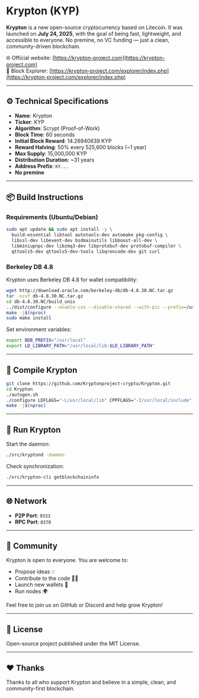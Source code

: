 # Krypton (KYP)

**Krypton** is a new open-source cryptocurrency based on Litecoin. It was launched on **July 24, 2025**, with the goal of being fast, lightweight, and accessible to everyone. No premine, no VC funding — just a clean, community-driven blockchain.

🌐 Official website: [https://krypton-project.com](https://krypton-project.com)  
🔎 Block Explorer: [https://krypton-project.com/explorer/index.php](https://krypton-project.com/explorer/index.php)

---

## ⚙️ Technical Specifications

- **Name**: Krypton  
- **Ticker**: KYP  
- **Algorithm**: Scrypt (Proof-of-Work)  
- **Block Time**: 60 seconds  
- **Initial Block Reward**: 14.26940639 KYP  
- **Reward Halving**: 50% every 525,600 blocks (~1 year)  
- **Max Supply**: 15,000,000 KYP  
- **Distribution Duration**: ~31 years  
- **Address Prefix**: `KY...`  
- **No premine**

---

## 📦 Build Instructions

### Requirements (Ubuntu/Debian)

```bash
sudo apt update && sudo apt install -y \
  build-essential libtool autotools-dev automake pkg-config \
  libssl-dev libevent-dev bsdmainutils libboost-all-dev \
  libminiupnpc-dev libzmq3-dev libprotobuf-dev protobuf-compiler \
  qttools5-dev qttools5-dev-tools libqrencode-dev git curl
```

### Berkeley DB 4.8

Krypton uses Berkeley DB 4.8 for wallet compatibility:

```bash
wget http://download.oracle.com/berkeley-db/db-4.8.30.NC.tar.gz
tar -xzvf db-4.8.30.NC.tar.gz
cd db-4.8.30.NC/build_unix
../dist/configure --enable-cxx --disable-shared --with-pic --prefix=/usr/local
make -j$(nproc)
sudo make install
```

Set environment variables:

```bash
export BDB_PREFIX="/usr/local"
export LD_LIBRARY_PATH="/usr/local/lib:$LD_LIBRARY_PATH"
```

---

## 🔧 Compile Krypton

```bash
git clone https://github.com/Kryptonproject-crypto/Krypton.git
cd Krypton
./autogen.sh
./configure LDFLAGS="-L/usr/local/lib" CPPFLAGS="-I/usr/local/include"
make -j$(nproc)
```

---

## 🚀 Run Krypton

Start the daemon:

```bash
./src/kryptond -daemon
```

Check synchronization:

```bash
./src/krypton-cli getblockchaininfo
```

---

## 🌐 Network

- **P2P Port**: `9333`  
- **RPC Port**: `8370`  

---

## 🙌 Community

Krypton is open to everyone. You are welcome to:

- Propose ideas 💡  
- Contribute to the code 👨‍💻  
- Launch new wallets 📱  
- Run nodes 🌍  

Feel free to join us on GitHub or Discord and help grow Krypton!

---

## 💬 License

Open-source project published under the MIT License.

---

## ❤️ Thanks

Thanks to all who support Krypton and believe in a simple, clean, and community-first blockchain.